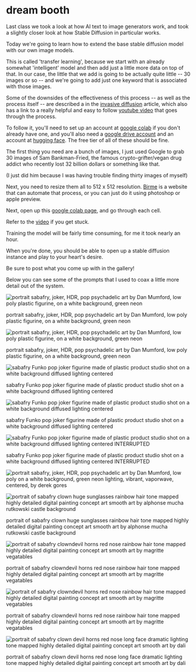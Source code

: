 # dream booth

Last class we took a look at how AI text to image generators work, and took a slightly closer look at how Stable Diffusion in particular works.

<!-- REVIEW HERE with a bit more depth

explain which model it uses -->

Today we're going to learn how to extend the base stable diffusion model with our own image models.

This is called 'transfer learning', because we start with an already somewhat 'intelligent' model and then add just a little more data on top of that.  In our case, the little that we add is going to be actually quite little -- 30 images or so -- and we're going to add just one keyword that is associated with those images.

Some of the downsides of the effectiveness of this process -- as well as the process itself -- are described a in the [invasive diffusion](https://waxy.org/2022/11/invasive-diffusion-how-one-unwilling-illustrator-found-herself-turned-into-an-ai-model/) article, which also has a link to a really helpful and easy to follow [youtube video](https://www.youtube.com/watch?v=ravETUa84P8) that goes through the process.

To follow it, you'll need to set up an account at [google colab](colab.research.google.com) if you don't already have one, and you'll also need a [google drive account](https://drive.google.com/) and an account at [hugging face](https://huggingface.co/).  The free tier of all of these should be fine.

The first thing you need are a bunch of images, I just used Google to grab 30 images of Sam Bankman-Fried, the famous crypto-grifter/vegan drug addict who recently lost 32 billion dollars or something like that.

(I just did him because I was having trouble finding thirty images of myself)

Next, you need to resize them all to 512 x 512 resolution.  [Birme]() is a website that can automate that process, or you can just do it using photoshop or apple preview.

Next, open up this [google colab page](https://colab.research.google.com/github/TheLastBen/fast-stable-diffusion/blob/main/fast-DreamBooth.ipynb), and go through each cell.  

Refer to the [video](https://www.youtube.com/watch?v=ravETUa84P8) if you get stuck.

Training the model will be fairly time consuming, for me it took nearly an hour.

When you're done, you should be able to open up a stable diffusion instance and play to your heart's desire.

Be sure to post what you come up with in the gallery!

Below you can see some of the prompts that I used to coax a little more detail out of the system.

![portrait sabafry, joker, HDR, pop psychadelic art by Dan Mumford, low poly plastic figurine, on a white background, green neon](https://res.cloudinary.com/chris-kubick/image/upload/v1669090910/00020-3246086261-portrait_saba_m7rieg.png)

portrait sabafry, joker, HDR, pop psychadelic art by Dan Mumford, low poly plastic figurine, on a white background, green neon

![portrait sabafry, joker, HDR, pop psychadelic art by Dan Mumford, low poly plastic figurine, on a white background, green neon](https://res.cloudinary.com/chris-kubick/image/upload/v1669090910/00019-3246086260-portrait_saba_1_yk4vtk.png)

portrait sabafry, joker, HDR, pop psychadelic art by Dan Mumford, low poly plastic figurine, on a white background, green neon


![sabafry Funko pop joker figurine made of plastic product studio shot on a white background diffused lighting centered](https://res.cloudinary.com/chris-kubick/image/upload/v1669090725/00016-2081557248-sabafry_Funko_xovbxu.png)

sabafry Funko pop joker figurine made of plastic product studio shot on a white background diffused lighting centered

![sabafry Funko pop joker figurine made of plastic product studio shot on a white background diffused lighting centered](https://res.cloudinary.com/chris-kubick/image/upload/v1669090597/00015-2081557251-sabafry_Funko_syf7ic.png)

sabafry Funko pop joker figurine made of plastic product studio shot on a white background diffused lighting centered

![sabafry Funko pop joker figurine made of plastic product studio shot on a white background diffused lighting centered INTERRUPTED](https://res.cloudinary.com/chris-kubick/image/upload/v1669090597/00014-1158786946-sabafry_Funko_je5kcx.png)

sabafry Funko pop joker figurine made of plastic product studio shot on a white background diffused lighting centered INTERRUPTED


![portrait sabafry, joker, HDR, pop  psychadelic art by Dan Mumford, low poly on a white background, green neon
lighting,  vibrant,  vaporwave, centered, by derek gores](https://res.cloudinary.com/chris-kubick/image/upload/v1669090725/00017-195748172-portrait_sabaf_epxzrh.png)


![portrait of sabafry clown huge sunglasses rainbow hair tone mapped highly detailed digital painting concept art smooth art by alphonse mucha rutkowski castle background](https://res.cloudinary.com/chris-kubick/image/upload/v1669090644/00010-1668041602-portrait_of_s_zpcwhz.png)

portrait of sabafry clown huge sunglasses rainbow hair tone mapped highly detailed digital painting concept art smooth art by alphonse mucha rutkowski castle background


![portrait of sabafry clowndevil horns red nose rainbow hair tone mapped highly detailed digital painting concept art smooth art by magritte vegatables](https://res.cloudinary.com/chris-kubick/image/upload/v1669090643/00011-3628092417-portrait_of_s_ho3rx4.png)

portrait of sabafry clowndevil horns red nose rainbow hair tone mapped highly detailed digital painting concept art smooth art by magritte vegatables

![portrait of sabafry clowndevil horns red nose rainbow hair tone mapped highly detailed digital painting concept art smooth art by magritte vegatables](https://res.cloudinary.com/chris-kubick/image/upload/v1669090642/00012-3628092418-portrait_of_s_pwp8yi.png)

portrait of sabafry clowndevil horns red nose rainbow hair tone mapped highly detailed digital painting concept art smooth art by magritte vegatables

![portrait of sabafry clown devil horns red nose long face dramatic lighting tone mapped highly detailed digital painting concept art smooth art by dali ](https://res.cloudinary.com/chris-kubick/image/upload/v1669090618/00013-1981665439-portrait_of_s_tioylr.png)

portrait of sabafry clown devil horns red nose long face dramatic lighting tone mapped highly detailed digital painting concept art smooth art by dali 





